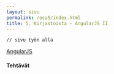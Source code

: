 ```yaml
---
layout: sivu
permalink: /osa5/index.html 
title: 5. Kirjastoista - AngularJS II
---
```


~~~
// sivu työn alla
~~~

[AngularJS](https://angularjs.org)


#### Tehtävät


